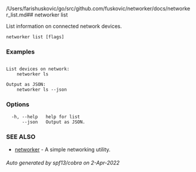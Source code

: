 /Users/farishuskovic/go/src/github.com/fuskovic/networker/docs/networker_list.md## networker list

List information on connected network devices.

```
networker list [flags]
```

### Examples

```

List devices on network:
	networker ls

Output as JSON:
	networker ls --json

```

### Options

```
  -h, --help   help for list
      --json   Output as JSON.
```

### SEE ALSO

* [networker](docs/networker.md)	 - A simple networking utility.

###### Auto generated by spf13/cobra on 2-Apr-2022
